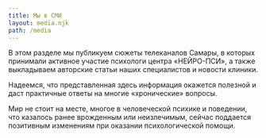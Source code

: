 ```yaml
---
title: Мы в СМИ
layout: media.njk
path: /media
---
```


В этом разделе мы публикуем сюжеты телеканалов Самары, в которых принимали активное участие психологи центра «НЕЙРО-ПСИ», а также выкладываем авторские статьи наших специалистов и новости клиники.

Надеемся, что представленная здесь информация окажется полезной и даст практичные ответы на многие «хронические» вопросы.

Мир не стоит на месте, многое в человеческой психике и поведении, что казалось ранее врожденным или неизлечимым, сейчас поддается позитивным изменениям при оказании психологической помощи.
